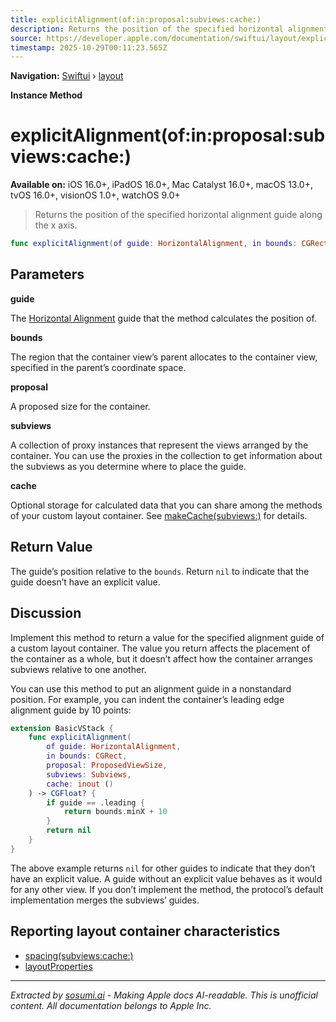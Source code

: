 ```yaml
---
title: explicitAlignment(of:in:proposal:subviews:cache:)
description: Returns the position of the specified horizontal alignment guide along the x axis.
source: https://developer.apple.com/documentation/swiftui/layout/explicitalignment(of:in:proposal:subviews:cache:)
timestamp: 2025-10-29T00:11:23.565Z
---
```


**Navigation:** [Swiftui](/documentation/swiftui) › [layout](/documentation/swiftui/layout)

**Instance Method**

# explicitAlignment(of:in:proposal:subviews:cache:)

**Available on:** iOS 16.0+, iPadOS 16.0+, Mac Catalyst 16.0+, macOS 13.0+, tvOS 16.0+, visionOS 1.0+, watchOS 9.0+

> Returns the position of the specified horizontal alignment guide along the x axis.

```swift
func explicitAlignment(of guide: HorizontalAlignment, in bounds: CGRect, proposal: ProposedViewSize, subviews: Self.Subviews, cache: inout Self.Cache) -> CGFloat?
```

## Parameters

**guide**

The [Horizontal Alignment](/documentation/swiftui/horizontalalignment) guide that the method calculates the position of.



**bounds**

The region that the container view’s parent allocates to the container view, specified in the parent’s coordinate space.



**proposal**

A proposed size for the container.



**subviews**

A collection of proxy instances that represent the views arranged by the container. You can use the proxies in the collection to get information about the subviews as you determine where to place the guide.



**cache**

Optional storage for calculated data that you can share among the methods of your custom layout container. See [makeCache(subviews:)](/documentation/swiftui/layout/makecache(subviews:)) for details.



## Return Value

The guide’s position relative to the `bounds`. Return `nil` to indicate that the guide doesn’t have an explicit value.

## Discussion

Implement this method to return a value for the specified alignment guide of a custom layout container. The value you return affects the placement of the container as a whole, but it doesn’t affect how the container arranges subviews relative to one another.

You can use this method to put an alignment guide in a nonstandard position. For example, you can indent the container’s leading edge alignment guide by 10 points:

```swift
extension BasicVStack {
    func explicitAlignment(
        of guide: HorizontalAlignment,
        in bounds: CGRect,
        proposal: ProposedViewSize,
        subviews: Subviews,
        cache: inout ()
    ) -> CGFloat? {
        if guide == .leading {
            return bounds.minX + 10
        }
        return nil
    }
}
```

The above example returns `nil` for other guides to indicate that they don’t have an explicit value. A guide without an explicit value behaves as it would for any other view. If you don’t implement the method, the protocol’s default implementation merges the subviews’ guides.

## Reporting layout container characteristics

- [spacing(subviews:cache:)](/documentation/swiftui/layout/spacing(subviews:cache:))
- [layoutProperties](/documentation/swiftui/layout/layoutproperties)

---

*Extracted by [sosumi.ai](https://sosumi.ai) - Making Apple docs AI-readable.*
*This is unofficial content. All documentation belongs to Apple Inc.*
